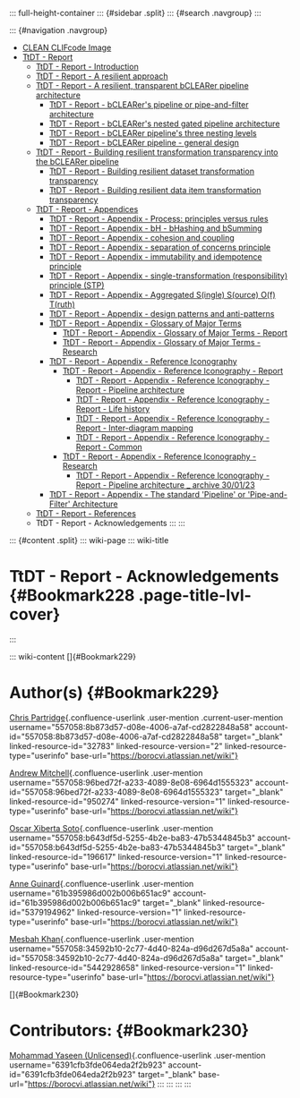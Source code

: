 ::: full-height-container
::: {#sidebar .split}
::: {#search .navgroup}
:::

::: {#navigation .navgroup}
-   [CLEAN CLIFcode Image](page5501091875.md)
-   [TtDT - Report](page5766283265.md)
    -   [TtDT - Report - Introduction](page5765071213.md)
    -   [TtDT - Report - A resilient approach](page5769560149.md)
    -   [TtDT - Report - A resilient, transparent bCLEARer pipeline
        architecture](page5766316210.md)
        -   [TtDT - Report - bCLEARer\'s pipeline or pipe-and-filter
            architecture](page5773230168.md)
        -   [TtDT - Report - bCLEARer\'s nested gated pipeline
            architecture](page5773656071.md)
        -   [TtDT - Report - bCLEARer pipeline\'s three nesting
            levels](page5766545422.md)
        -   [TtDT - Report - bCLEARer pipeline - general
            design](page5775163422.md)
    -   [TtDT - Report - Building resilient transformation transparency
        into the bCLEARer pipeline](page5769494532.md)
        -   [TtDT - Report - Building resilient dataset transformation
            transparency](page5765136857.md)
        -   [TtDT - Report - Building resilient data item transformation
            transparency](page5766316201.md)
    -   [TtDT - Report - Appendices](page5768675336.md)
        -   [TtDT - Report - Appendix - Process: principles versus
            rules](page5769003012.md)
        -   [TtDT - Report - Appendix - bH - bHashing and
            bSumming](page5768839184.md)
        -   [TtDT - Report - Appendix - cohesion and
            coupling](page5772804097.md)
        -   [TtDT - Report - Appendix - separation of concerns
            principle](page5772804106.md)
        -   [TtDT - Report - Appendix - immutability and idempotence
            principle](page5772869633.md)
        -   [TtDT - Report - Appendix - single-transformation
            (responsibility) principle (STP)](page5772804114.md)
        -   [TtDT - Report - Appendix - Aggregated S(ingle) S(ource)
            O(f) T(ruth)](page5773328385.md)
        -   [TtDT - Report - Appendix - design patterns and
            anti-patterns](page5775982593.md)
        -   [TtDT - Report - Appendix - Glossary of Major
            Terms](page5780340771.md)
            -   [TtDT - Report - Appendix - Glossary of Major Terms -
                Report](page5793284135.md)
            -   [TtDT - Report - Appendix - Glossary of Major Terms -
                Research](page5793218610.md)
        -   [TtDT - Report - Appendix - Reference
            Iconography](page5784010894.md)
            -   [TtDT - Report - Appendix - Reference Iconography -
                Report](page5783355393.md)
                -   [TtDT - Report - Appendix - Reference Iconography -
                    Report - Pipeline architecture](page5797249025.md)
                -   [TtDT - Report - Appendix - Reference Iconography -
                    Report - Life history](page5796298761.md)
                -   [TtDT - Report - Appendix - Reference Iconography -
                    Report - Inter-diagram mapping](page5796299378.md)
                -   [TtDT - Report - Appendix - Reference Iconography -
                    Report - Common](page5796299991.md)
            -   [TtDT - Report - Appendix - Reference Iconography -
                Research](page5785092097.md)
                -   [TtDT - Report - Appendix - Reference Iconography -
                    Report - Pipeline architecture \_ archive
                    30/01/23](page5796331521.md)
        -   [TtDT - Report - Appendix - The standard \'Pipeline\' or
            \'Pipe-and-Filter\' Architecture](page5784338433.md)
    -   [TtDT - Report - References](page5766578192.md)
    -   TtDT - Report - Acknowledgements
:::
:::

::: {#content .split}
::: wiki-page
::: wiki-title
# TtDT - Report - Acknowledgements {#Bookmark228 .page-title-lvl-cover}
:::

::: wiki-content
[]{#Bookmark229}

# Author(s) {#Bookmark229}

[Chris
Partridge](https://borocvi.atlassian.net/wiki/people/557058:8b873d57-d08e-4006-a7af-cd2822848a58?ref=confluence "https://borocvi.atlassian.net/wiki/people/557058:8b873d57-d08e-4006-a7af-cd2822848a58?ref=confluence"){.confluence-userlink
.user-mention .current-user-mention
username="557058:8b873d57-d08e-4006-a7af-cd2822848a58"
account-id="557058:8b873d57-d08e-4006-a7af-cd2822848a58" target="_blank"
linked-resource-id="32783" linked-resource-version="2"
linked-resource-type="userinfo"
base-url="https://borocvi.atlassian.net/wiki"}

[Andrew
Mitchell](https://borocvi.atlassian.net/wiki/people/557058:96bed72f-a233-4089-8e08-6964d1555323?ref=confluence "https://borocvi.atlassian.net/wiki/people/557058:96bed72f-a233-4089-8e08-6964d1555323?ref=confluence"){.confluence-userlink
.user-mention username="557058:96bed72f-a233-4089-8e08-6964d1555323"
account-id="557058:96bed72f-a233-4089-8e08-6964d1555323" target="_blank"
linked-resource-id="950274" linked-resource-version="1"
linked-resource-type="userinfo"
base-url="https://borocvi.atlassian.net/wiki"}

[Oscar Xiberta
Soto](https://borocvi.atlassian.net/wiki/people/557058:b643df5d-5255-4b2e-ba83-47b5344845b3?ref=confluence "https://borocvi.atlassian.net/wiki/people/557058:b643df5d-5255-4b2e-ba83-47b5344845b3?ref=confluence"){.confluence-userlink
.user-mention username="557058:b643df5d-5255-4b2e-ba83-47b5344845b3"
account-id="557058:b643df5d-5255-4b2e-ba83-47b5344845b3" target="_blank"
linked-resource-id="196617" linked-resource-version="1"
linked-resource-type="userinfo"
base-url="https://borocvi.atlassian.net/wiki"}

[Anne
Guinard](https://borocvi.atlassian.net/wiki/people/61b395986d002b006b651ac9?ref=confluence "https://borocvi.atlassian.net/wiki/people/61b395986d002b006b651ac9?ref=confluence"){.confluence-userlink
.user-mention username="61b395986d002b006b651ac9"
account-id="61b395986d002b006b651ac9" target="_blank"
linked-resource-id="5379194962" linked-resource-version="1"
linked-resource-type="userinfo"
base-url="https://borocvi.atlassian.net/wiki"}

[Mesbah
Khan](https://borocvi.atlassian.net/wiki/people/557058:34592b10-2c77-4d40-824a-d96d267d5a8a?ref=confluence "https://borocvi.atlassian.net/wiki/people/557058:34592b10-2c77-4d40-824a-d96d267d5a8a?ref=confluence"){.confluence-userlink
.user-mention username="557058:34592b10-2c77-4d40-824a-d96d267d5a8a"
account-id="557058:34592b10-2c77-4d40-824a-d96d267d5a8a" target="_blank"
linked-resource-id="5442928658" linked-resource-version="1"
linked-resource-type="userinfo"
base-url="https://borocvi.atlassian.net/wiki"}

[]{#Bookmark230}

# Contributors: {#Bookmark230}

[Mohammad Yaseen
(Unlicensed)](https://borocvi.atlassian.net/wiki/people/6391cfb3fde064eda2f2b923?ref=confluence "https://borocvi.atlassian.net/wiki/people/6391cfb3fde064eda2f2b923?ref=confluence"){.confluence-userlink
.user-mention username="6391cfb3fde064eda2f2b923"
account-id="6391cfb3fde064eda2f2b923" target="_blank"
base-url="https://borocvi.atlassian.net/wiki"}
:::
:::
:::
:::
